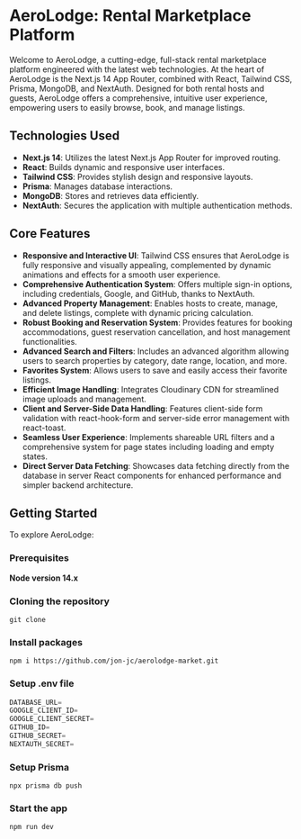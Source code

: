 # AeroLodge: Rental Marketplace Platform

Welcome to AeroLodge, a cutting-edge, full-stack rental marketplace platform engineered with the latest web technologies. At the heart of AeroLodge is the Next.js 14 App Router, combined with React, Tailwind CSS, Prisma, MongoDB, and NextAuth. Designed for both rental hosts and guests, AeroLodge offers a comprehensive, intuitive user experience, empowering users to easily browse, book, and manage listings.

## Technologies Used

- **Next.js 14**: Utilizes the latest Next.js App Router for improved routing.
- **React**: Builds dynamic and responsive user interfaces.
- **Tailwind CSS**: Provides stylish design and responsive layouts.
- **Prisma**: Manages database interactions.
- **MongoDB**: Stores and retrieves data efficiently.
- **NextAuth**: Secures the application with multiple authentication methods.

## Core Features

- **Responsive and Interactive UI**: Tailwind CSS ensures that AeroLodge is fully responsive and visually appealing, complemented by dynamic animations and effects for a smooth user experience.
- **Comprehensive Authentication System**: Offers multiple sign-in options, including credentials, Google, and GitHub, thanks to NextAuth.
- **Advanced Property Management**: Enables hosts to create, manage, and delete listings, complete with dynamic pricing calculation.
- **Robust Booking and Reservation System**: Provides features for booking accommodations, guest reservation cancellation, and host management functionalities.
- **Advanced Search and Filters**: Includes an advanced algorithm allowing users to search properties by category, date range, location, and more.
- **Favorites System**: Allows users to save and easily access their favorite listings.
- **Efficient Image Handling**: Integrates Cloudinary CDN for streamlined image uploads and management.
- **Client and Server-Side Data Handling**: Features client-side form validation with react-hook-form and server-side error management with react-toast.
- **Seamless User Experience**: Implements shareable URL filters and a comprehensive system for page states including loading and empty states.
- **Direct Server Data Fetching**: Showcases data fetching directly from the database in server React components for enhanced performance and simpler backend architecture.

## Getting Started

To explore AeroLodge:
### Prerequisites

**Node version 14.x**

### Cloning the repository

```shell
git clone 
```

### Install packages

```shell
npm i https://github.com/jon-jc/aerolodge-market.git
```

### Setup .env file


```js
DATABASE_URL=
GOOGLE_CLIENT_ID=
GOOGLE_CLIENT_SECRET=
GITHUB_ID=
GITHUB_SECRET=
NEXTAUTH_SECRET=
```

### Setup Prisma

```shell
npx prisma db push

```

### Start the app

```shell
npm run dev
```
